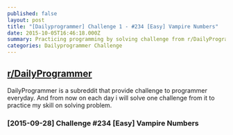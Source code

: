 ```yaml
---
published: false
layout: post
title: "[Dailyprogrammer] Challenge 1 - #234 [Easy] Vampire Numbers"
date: 2015-10-05T16:46:18.000Z
summary: Practicing programming by solving challenge from r/DailyProgrammer
categories: Dailyprogrammer Challenge
---
```


## [r/DailyProgrammer](https://www.reddit.com/r/DailyProgrammer)

DailyProgrammer is a subreddit that provide challenge to programmer everyday. And from now on each day i will solve one challenge from it to practice my skill on solving problem. 

### [2015-09-28] Challenge #234 [Easy] Vampire Numbers